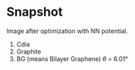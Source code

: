 # Snapshot
Image after optimization with NN potential.

1. Cdia
2. Graphite
3. BG (means Bilayer Graphene) $\theta$ = 6.01°
